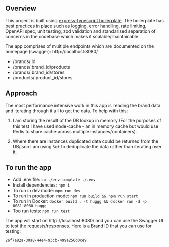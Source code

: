 ## Overview

This project is built using [express-typescript boilerplate](https://github.com/edwinhern/express-typescript-2024/). The boilerplate has best practices in place such as logging, error handling, rate limiting, OpenAPI spec, unit testing, zod validation and standarised separation of concerns in the codebase which makes it scalable/maintainable.

The app comprises of multiple endpoints which are documented on the homepage (swagger): http://localhost:8080/
- /brands/:id
- /brands/:brand_id/products
- /brands/:brand_id/stores
- /products/:product_id/stores

## Approach
The most performance intensive work in this app is reading the brand data and iterating through it all to get the data. To help with this:
1. I am storing the result of the DB lookup in memory (For the purposes of this test I have used node-cache - an in memory cache but would use Redis to share cache across multiple instances/containers).

2. Where there are instances duplicated data could be returned from the DB/json I am using `Set` to deduplicate the data rather than iterating over it.


## To run the app
- Add .env file: `cp ./env.template ./.env`
- Install dependencies: `npm i`
- To run in dev mode: `npm run dev`
- To run in production mode: `npm run build && npm run start`
- To run in Docker: `docker build . -t huggg && docker run -d -p 8081:8080 huggg`
- Too run tests: `npm run test`

The app will start on http://localhost:8080/ and you can use the Swagger UI to test the requests/responses.
Here is a Brand ID that you can use for testing: 
```
26f7a82a-30a8-44e4-93cb-499a256d0ce9
```
